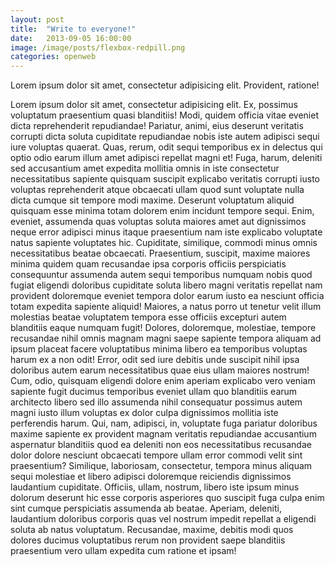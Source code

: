 ```yaml
---
layout: post
title:  "Write to everyone!"
date:   2013-09-05 16:00:00
image: /image/posts/flexbox-redpill.png
categories: openweb
---
```

Lorem ipsum dolor sit amet, consectetur adipisicing elit. Provident, ratione!

Lorem ipsum dolor sit amet, consectetur adipisicing elit. Ex, possimus voluptatum praesentium quasi blanditiis! Modi, quidem officia vitae eveniet dicta reprehenderit repudiandae! Pariatur, animi, eius deserunt veritatis corrupti dicta soluta cupiditate repudiandae nobis iste autem adipisci sequi iure voluptas quaerat. Quas, rerum, odit sequi temporibus ex in delectus qui optio odio earum illum amet adipisci repellat magni et! Fuga, harum, deleniti sed accusantium amet expedita mollitia omnis in iste consectetur necessitatibus sapiente quisquam suscipit explicabo veritatis corrupti iusto voluptas reprehenderit atque obcaecati ullam quod sunt voluptate nulla dicta cumque sit tempore modi maxime. Deserunt voluptatum aliquid quisquam esse minima totam dolorem enim incidunt tempore sequi. Enim, eveniet, assumenda quas voluptas soluta maiores amet aut dignissimos neque error adipisci minus itaque praesentium nam iste explicabo voluptate natus sapiente voluptates hic. Cupiditate, similique, commodi minus omnis necessitatibus beatae obcaecati. Praesentium, suscipit, maxime maiores minima quidem quam recusandae ipsa corporis officiis perspiciatis consequuntur assumenda autem sequi temporibus numquam nobis quod fugiat eligendi doloribus cupiditate soluta libero magni veritatis repellat nam provident doloremque eveniet tempora dolor earum iusto ea nesciunt officia totam expedita sapiente aliquid! Maiores, a natus porro ut tenetur velit illum molestias beatae voluptatem tempora esse officiis excepturi autem blanditiis eaque numquam fugit! Dolores, doloremque, molestiae, tempore recusandae nihil omnis magnam magni saepe sapiente tempora aliquam ad ipsum placeat facere voluptatibus minima libero ea temporibus voluptas harum ex a non odit! Error, odit sed iure debitis unde suscipit nihil ipsa doloribus autem earum necessitatibus quae eius ullam maiores nostrum! Cum, odio, quisquam eligendi dolore enim aperiam explicabo vero veniam sapiente fugit ducimus temporibus eveniet ullam quo blanditiis earum architecto libero sed illo assumenda nihil consequatur possimus autem magni iusto illum voluptas ex dolor culpa dignissimos mollitia iste perferendis harum. Qui, nam, adipisci, in, voluptate fuga pariatur doloribus maxime sapiente ex provident magnam veritatis repudiandae accusantium aspernatur blanditiis quod ea deleniti non eos necessitatibus recusandae dolor dolore nesciunt obcaecati tempore ullam error commodi velit sint praesentium? Similique, laboriosam, consectetur, tempora minus aliquam sequi molestiae et libero adipisci doloremque reiciendis dignissimos laudantium cupiditate. Officiis, ullam, nostrum, libero iste ipsum minus dolorum deserunt hic esse corporis asperiores quo suscipit fuga culpa enim sint cumque perspiciatis assumenda ab beatae. Aperiam, deleniti, laudantium doloribus corporis quas vel nostrum impedit repellat a eligendi soluta ab natus voluptatum. Recusandae, maxime, debitis modi quos dolores ducimus voluptatibus rerum non provident saepe blanditiis praesentium vero ullam expedita cum ratione et ipsam!